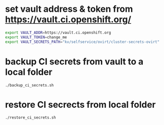 

# set vault address & token from https://vault.ci.openshift.org/
```bash
export VAULT_ADDR=https://vault.ci.openshift.org
export VAULT_TOKEN=change_me
export VAULT_SECRETS_PATH="kv/selfservice/ovirt/cluster-secrets-ovirt"
```

# backup CI secrets from vault to a local folder
`./backup_ci_secrets.sh`

# restore CI secrects from local folder

`./restore_ci_secrets.sh`